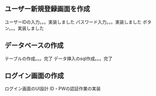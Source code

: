 ## ユーザー新規登録画面を作成
ユーザーIDの入力。。。実装しました
パスワード入力。。。実装しました
ボタン。。。実装しました
## データベースの作成
テーブルの作成。。。完了
データ挿入のsql作成。。。完了
## ログイン画面の作成
ログイン画面のUI設計
ID・PWの認証作業の実装